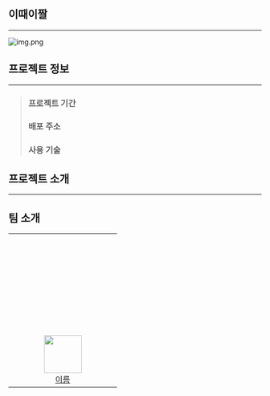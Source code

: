 ## 이때이짤

---
<image align="center">![img.png](img.png)</image>

## 프로젝트 정보

---
> ### 프로젝트 기간
> ### 배포 주소
> ### 사용 기술

## 프로젝트 소개

---
## 팀 소개

<table>
    <tr height="200px">
        <tr></tr>
        <td align="center" width="200px">
                <a href="link">
                    <image src="https://avatars.githubusercontent.com/u/00000000?v=4" width="75" height="75" />
                </a>
                <br />
                <a href="link">이름</a>
        </td>
    </tr>
</table>